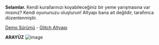 **Selamlar.** Kendi kurallarınızı koyabileceğiniz bir yeme yarışmasına var mısınız? Kendi oyununuzu oluşturun!
Altyapı bana ait değildir, tarafımca düzenlenmiştir.

[Demo Sürümü](https://agario-games.glitch.me/) - 
[Glitch Altyapı](https://glitch.com/~agario-games/)

**ARAYÜZ**
![image](https://user-images.githubusercontent.com/45299268/147845746-db5156f2-00c5-4ccc-9b96-72bf45674b78.png)
